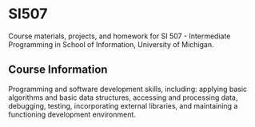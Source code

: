 # SI507
Course materials, projects, and homework for SI 507 - Intermediate Programming in School of Information, University of Michigan.

## Course Information
Programming and software development skills, including: applying basic algorithms and basic data structures, accessing and processing data, debugging, testing, incorporating external libraries, and maintaining a functioning development environment.
